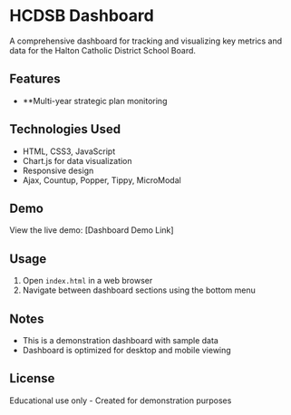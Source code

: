 # HCDSB Dashboard

A comprehensive dashboard for tracking and visualizing key metrics and data for the Halton Catholic District School Board.

## Features

- **Multi-year strategic plan monitoring

## Technologies Used

- HTML, CSS3, JavaScript
- Chart.js for data visualization
- Responsive design
- Ajax, Countup, Popper, Tippy, MicroModal

## Demo

View the live demo: [Dashboard Demo Link]

## Usage

1. Open `index.html` in a web browser
2. Navigate between dashboard sections using the bottom menu

## Notes

- This is a demonstration dashboard with sample data
- Dashboard is optimized for desktop and mobile viewing

## License

Educational use only - Created for demonstration purposes
